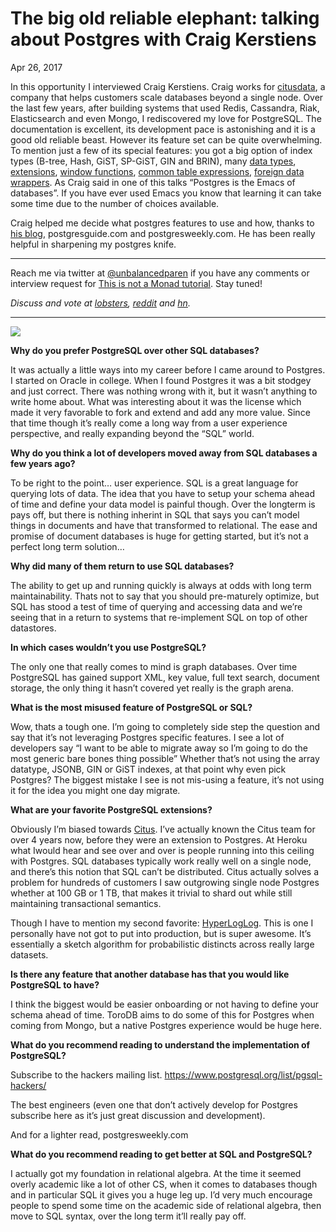# The big old reliable elephant: talking about Postgres with Craig Kerstiens

Apr 26, 2017

In this opportunity I interviewed Craig Kerstiens. Craig works for [citusdata](https://www.citusdata.com/), a company that helps customers scale databases beyond a single node. Over the last few years, after building systems that used Redis, Cassandra, Riak, Elasticsearch and even Mongo, I rediscovered my love for PostgreSQL. The documentation is excellent, its development pace is astonishing and it is a good old reliable beast. However its feature set can be quite overwhelming. To mention just a few of its special features: you got a big option of index types (B-tree, Hash, GiST, SP-GiST, GIN and BRIN), many [data types](http://www.craigkerstiens.com/2014/05/07/Postgres-datatypes-the-ones-youre-not-using/), [extensions](http://railsware.com/blog//2012/04/23/postgresql-most-useful-extensions/), [window functions](http://postgresguide.com/sql/window.html), [common table expressions](http://postgresguide.com/cool/ctes.html), [foreign data wrappers](http://www.craigkerstiens.com/2013/08/05/a-look-at-FDWs/). As Craig said in one of this talks “Postgres is the Emacs of databases”. If you have ever used Emacs you know that learning it can take some time due to the number of choices available.

Craig helped me decide what postgres features to use and how, thanks to [his blog](http://www.craigkerstiens.com/content/), postgresguide.com and postgresweekly.com. He has been really helpful in sharpening my postgres knife.

******
Reach me via twitter at [@unbalancedparen](http://twitter.com/unbalancedparen) if you have any comments or interview request for [This is not a Monad tutorial](https://medium.com/this-is-not-a-monad-tutorial/). Stay tuned!

_Discuss and vote at [lobsters](https://lobste.rs/s/zmqo84/interview_with_brad_chamberlain_about), [reddit](https://www.reddit.com/r/programming/comments/7x2jhp/interview_with_brad_chamberlain_about_a/) and [hn](https://news.ycombinator.com/item?id=16360381)._

**********

![](https://cdn-images-1.medium.com/max/800/1*xBJtkf59c2V5ncf-Q-1_Eg.jpeg)

**Why do you prefer PostgreSQL over other SQL databases?**

It was actually a little ways into my career before I came around to Postgres. I started on Oracle in college. When I found Postgres it was a bit stodgey and just correct. There was nothing wrong with it, but it wasn’t anything to write home about. What was interesting about it was the license which made it very favorable to fork and extend and add any more value. Since that time though it’s really come a long way from a user experience perspective, and really expanding beyond the “SQL” world.

**Why do you think a lot of developers moved away from SQL databases a few years ago?**

To be right to the point… user experience. SQL is a great language for querying lots of data. The idea that you have to setup your schema ahead of time and define your data model is painful though. Over the longterm is pays off, but there is nothing inherint in SQL that says you can’t model things in documents and have that transformed to relational. The ease and promise of document databases is huge for getting started, but it’s not a perfect long term solution…

**Why did many of them return to use SQL databases?**

The ability to get up and running quickly is always at odds with long term maintainability. Thats not to say that you should pre-maturely optimize, but SQL has stood a test of time of querying and accessing data and we’re seeing that in a return to systems that re-implement SQL on top of other datastores.

**In which cases wouldn’t you use PostgreSQL?**

The only one that really comes to mind is graph databases. Over time PostgreSQL has gained support XML, key value, full text search, document storage, the only thing it hasn’t covered yet really is the graph arena.

**What is the most misused feature of PostgreSQL or SQL?**

Wow, thats a tough one. I’m going to completely side step the question and say that it’s not leveraging Postgres specific features. I see a lot of developers say “I want to be able to migrate away so I’m going to do the most generic bare bones thing possible” Whether that’s not using the array datatype, JSONB, GIN or GiST indexes, at that point why even pick Postgres? The biggest mistake I see is not mis-using a feature, it’s not using it for the idea you might one day migrate.

**What are your favorite PostgreSQL extensions?**

Obviously I’m biased towards [Citus](https://github.com/citusdata/citus). I’ve actually known the Citus team for over 4 years now, before they were an extension to Postgres. At Heroku what Iwould hear and see over and over is people running into this ceiling with Postgres. SQL databases typically work really well on a single node, and there’s this notion that SQL can’t be distributed. Citus actually solves a problem for hundreds of customers I saw outgrowing single node Postgres whether at 100 GB or 1 TB, that makes it trivial to shard out while still maintaining transactional semantics.

Though I have to mention my second favorite: [HyperLogLog](https://www.citusdata.com/blog/2017/04/04/distributed_count_distinct_with_postgresql/). This is one I personally have not got to put into production, but is super awesome. It’s essentially a sketch algorithm for probabilistic distincts across really large datasets.

**Is there any feature that another database has that you would like PostgreSQL to have?**

I think the biggest would be easier onboarding or not having to define your schema ahead of time. ToroDB aims to do some of this for Postgres when coming from Mongo, but a native Postgres experience would be huge here.

**What do you recommend reading to understand the implementation of PostgreSQL?**

Subscribe to the hackers mailing list.
https://www.postgresql.org/list/pgsql-hackers/

The best engineers (even one that don’t actively develop for Postgres subscribe here as it’s just great discussion and development).

And for a lighter read, postgresweekly.com

**What do you recommend reading to get better at SQL and PostgreSQL?**

I actually got my foundation in relational algebra. At the time it seemed overly academic like a lot of other CS, when it comes to databases though and in particular SQL it gives you a huge leg up. I’d very much encourage people to spend some time on the academic side of relational algebra, then move to SQL syntax, over the long term it’ll really pay off.
